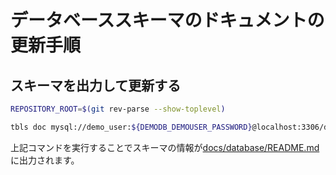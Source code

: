 # データベーススキーマのドキュメントの更新手順

## スキーマを出力して更新する

```sh { name=update-db-docs }
REPOSITORY_ROOT=$(git rev-parse --show-toplevel)

tbls doc mysql://demo_user:${DEMODB_DEMOUSER_PASSWORD}@localhost:3306/demo_db "${REPOSITORY_ROOT}/docs/database/schema" --force
```

上記コマンドを実行することでスキーマの情報が[docs/database/README.md](../database/README.md)に出力されます。
